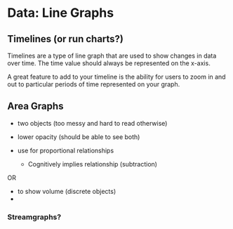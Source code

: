 # Data: Line Graphs

## 

## Timelines \(or run charts?\)

Timelines are a type of line graph that are used to show changes in data over time. The time value should always be represented on the x-axis.

A great feature to add to your timeline is the ability for users to zoom in and out to particular periods of time represented on your graph. 

## Area Graphs

* two objects \(too messy and hard to read otherwise\)
* lower opacity \(should be able to see both\)



* use for proportional relationships 
  * Cognitively implies relationship \(subtraction\)

OR

* to show volume \(discrete objects\)
* 
### Streamgraphs?



